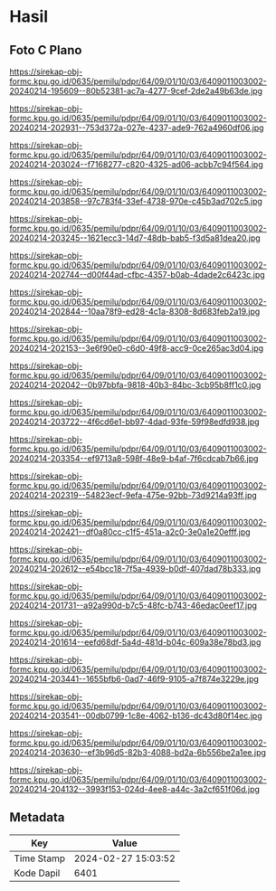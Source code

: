 # Hasil

## Foto C Plano

https://sirekap-obj-formc.kpu.go.id/0635/pemilu/pdpr/64/09/01/10/03/6409011003002-20240214-195609--80b52381-ac7a-4277-9cef-2de2a49b63de.jpg

https://sirekap-obj-formc.kpu.go.id/0635/pemilu/pdpr/64/09/01/10/03/6409011003002-20240214-202931--753d372a-027e-4237-ade9-762a4960df06.jpg

https://sirekap-obj-formc.kpu.go.id/0635/pemilu/pdpr/64/09/01/10/03/6409011003002-20240214-203024--f7168277-c820-4325-ad06-acbb7c94f564.jpg

https://sirekap-obj-formc.kpu.go.id/0635/pemilu/pdpr/64/09/01/10/03/6409011003002-20240214-203858--97c783f4-33ef-4738-970e-c45b3ad702c5.jpg

https://sirekap-obj-formc.kpu.go.id/0635/pemilu/pdpr/64/09/01/10/03/6409011003002-20240214-203245--1621ecc3-14d7-48db-bab5-f3d5a81dea20.jpg

https://sirekap-obj-formc.kpu.go.id/0635/pemilu/pdpr/64/09/01/10/03/6409011003002-20240214-202744--d00f44ad-cfbc-4357-b0ab-4dade2c6423c.jpg

https://sirekap-obj-formc.kpu.go.id/0635/pemilu/pdpr/64/09/01/10/03/6409011003002-20240214-202844--10aa78f9-ed28-4c1a-8308-8d683feb2a19.jpg

https://sirekap-obj-formc.kpu.go.id/0635/pemilu/pdpr/64/09/01/10/03/6409011003002-20240214-202153--3e6f90e0-c6d0-49f8-acc9-0ce265ac3d04.jpg

https://sirekap-obj-formc.kpu.go.id/0635/pemilu/pdpr/64/09/01/10/03/6409011003002-20240214-202042--0b97bbfa-9818-40b3-84bc-3cb95b8ff1c0.jpg

https://sirekap-obj-formc.kpu.go.id/0635/pemilu/pdpr/64/09/01/10/03/6409011003002-20240214-203722--4f6cd6e1-bb97-4dad-93fe-59f98edfd938.jpg

https://sirekap-obj-formc.kpu.go.id/0635/pemilu/pdpr/64/09/01/10/03/6409011003002-20240214-203354--ef9713a8-598f-48e9-b4af-7f6cdcab7b66.jpg

https://sirekap-obj-formc.kpu.go.id/0635/pemilu/pdpr/64/09/01/10/03/6409011003002-20240214-202319--54823ecf-9efa-475e-92bb-73d9214a93ff.jpg

https://sirekap-obj-formc.kpu.go.id/0635/pemilu/pdpr/64/09/01/10/03/6409011003002-20240214-202421--df0a80cc-c1f5-451a-a2c0-3e0a1e20efff.jpg

https://sirekap-obj-formc.kpu.go.id/0635/pemilu/pdpr/64/09/01/10/03/6409011003002-20240214-202612--e54bcc18-7f5a-4939-b0df-407dad78b333.jpg

https://sirekap-obj-formc.kpu.go.id/0635/pemilu/pdpr/64/09/01/10/03/6409011003002-20240214-201731--a92a990d-b7c5-48fc-b743-46edac0eef17.jpg

https://sirekap-obj-formc.kpu.go.id/0635/pemilu/pdpr/64/09/01/10/03/6409011003002-20240214-201614--eefd68df-5a4d-481d-b04c-609a38e78bd3.jpg

https://sirekap-obj-formc.kpu.go.id/0635/pemilu/pdpr/64/09/01/10/03/6409011003002-20240214-203441--1655bfb6-0ad7-46f9-9105-a7f874e3229e.jpg

https://sirekap-obj-formc.kpu.go.id/0635/pemilu/pdpr/64/09/01/10/03/6409011003002-20240214-203541--00db0799-1c8e-4062-b136-dc43d80f14ec.jpg

https://sirekap-obj-formc.kpu.go.id/0635/pemilu/pdpr/64/09/01/10/03/6409011003002-20240214-203630--ef3b96d5-82b3-4088-bd2a-6b556be2a1ee.jpg

https://sirekap-obj-formc.kpu.go.id/0635/pemilu/pdpr/64/09/01/10/03/6409011003002-20240214-204132--3993f153-024d-4ee8-a44c-3a2cf651f06d.jpg


## Metadata

| Key        | Value               |
| ---------- | ------------------- |
| Time Stamp | 2024-02-27 15:03:52 |
| Kode Dapil | 6401                |



